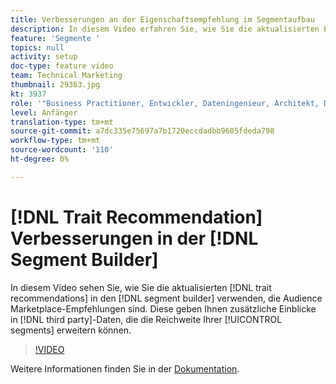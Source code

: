 ```yaml
---
title: Verbesserungen an der Eigenschaftsempfehlung im Segmentaufbau
description: In diesem Video erfahren Sie, wie Sie die aktualisierten Eigenschaftsempfehlungen im Segmentaufbau verwenden, bei denen es sich um Audience Marketplace-Empfehlungen handelt. Auf diese Weise erhalten Sie zusätzliche Einblicke in Daten von Drittanbietern, die die Reichweite Ihrer Segmente erweitern können.
feature: 'Segmente '
topics: null
activity: setup
doc-type: feature video
team: Technical Marketing
thumbnail: 29363.jpg
kt: 3937
role: '"Business Practitioner, Entwickler, Dateningenieur, Architekt, Data Architect, Administrator, Leader"'
level: Anfänger
translation-type: tm+mt
source-git-commit: a7dc335e75697a7b1720eccdadbb9605fdeda798
workflow-type: tm+mt
source-wordcount: '110'
ht-degree: 0%

---
```



# [!DNL Trait Recommendation] Verbesserungen in der  [!DNL Segment Builder]

In diesem Video sehen Sie, wie Sie die aktualisierten [!DNL trait recommendations] in den [!DNL segment builder] verwenden, die Audience Marketplace-Empfehlungen sind. Diese geben Ihnen zusätzliche Einblicke in [!DNL third party]-Daten, die die Reichweite Ihrer [!UICONTROL segments] erweitern können.

>[!VIDEO](https://video.tv.adobe.com/v/29363/?quality=12)

Weitere Informationen finden Sie in der [Dokumentation](https://docs.adobe.com/help/en/audience-manager/user-guide/features/segments/trait-recommendations.html).
